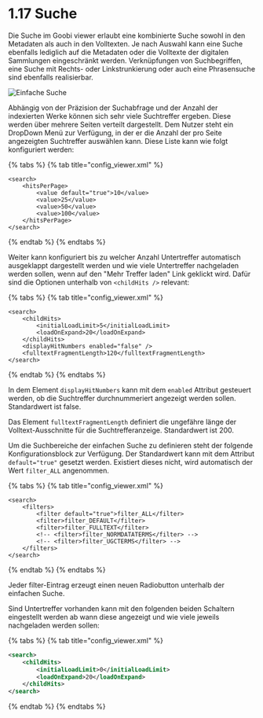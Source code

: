 # 1.17 Suche

Die Suche im Goobi viewer erlaubt eine kombinierte Suche sowohl in den Metadaten als auch in den Volltexten. Je nach Auswahl kann eine Suche ebenfalls lediglich auf die Metadaten oder die Volltexte der digitalen Sammlungen eingeschränkt werden. Verknüpfungen von Suchbegriffen, eine Suche mit Rechts- oder Linkstrunkierung oder auch eine Phrasensuche sind ebenfalls realisierbar.

![Einfache Suche](../../../.gitbook/assets/conf\_1.17.png)

Abhängig von der Präzision der Suchabfrage und der Anzahl der indexierten Werke können sich sehr viele Suchtreffer ergeben. Diese werden über mehrere Seiten verteilt dargestellt. Dem Nutzer steht ein DropDown Menü zur Verfügung, in der er die Anzahl der pro Seite angezeigten Suchtreffer auswählen kann. Diese Liste kann wie folgt konfiguriert werden:

{% tabs %}
{% tab title="config_viewer.xml" %}
```markup
<search>
    <hitsPerPage>
        <value default="true">10</value>
        <value>25</value>
        <value>50</value>
        <value>100</value>
    </hitsPerPage>
</search>
```
{% endtab %}
{% endtabs %}

Weiter kann konfiguriert bis zu welcher Anzahl Untertreffer automatisch ausgeklappt dargestellt werden und wie viele Untertreffer nachgeladen werden sollen, wenn auf den "Mehr Treffer laden" Link geklickt wird. Dafür sind die Optionen unterhalb von `<childHits />` relevant:

{% tabs %}
{% tab title="config_viewer.xml" %}
```markup
<search>
    <childHits>
        <initialLoadLimit>5</initialLoadLimit>
        <loadOnExpand>20</loadOnExpand>
    </childHits>
    <displayHitNumbers enabled="false" />
    <fulltextFragmentLength>120</fulltextFragmentLength>
</search>
```
{% endtab %}
{% endtabs %}

In dem Element `displayHitNumbers` kann mit dem `enabled` Attribut gesteuert werden, ob die Suchtreffer durchnummeriert angezeigt werden sollen. Standardwert ist false.

Das Element `fulltextFragmentLength` definiert die ungefähre länge der Volltext-Ausschnitte für die Suchtrefferanzeige. Standardwert ist 200.

Um die Suchbereiche der einfachen Suche zu definieren steht der folgende Konfigurationsblock zur Verfügung. Der Standardwert kann mit dem Attribut `default="true"` gesetzt werden. Existiert dieses nicht, wird automatisch der Wert `filter_ALL` angenommen.

{% tabs %}
{% tab title="config_viewer.xml" %}
```markup
<search>
    <filters>
        <filter default="true">filter_ALL</filter>
        <filter>filter_DEFAULT</filter>
        <filter>filter_FULLTEXT</filter>
        <!-- <filter>filter_NORMDATATERMS</filter> -->
        <!-- <filter>filter_UGCTERMS</filter> -->
    </filters>
</search>
```
{% endtab %}
{% endtabs %}

Jeder filter-Eintrag erzeugt einen neuen Radiobutton unterhalb der einfachen Suche.

Sind Untertreffer vorhanden kann mit den folgenden beiden Schaltern eingestellt werden ab wann diese angezeigt und wie viele jeweils nachgeladen werden sollen:

{% tabs %}
{% tab title="config_viewer.xml" %}
```xml
<search>
    <childHits>
        <initialLoadLimit>0</initialLoadLimit>
        <loadOnExpand>20</loadOnExpand>
    </childHits>
</search>
```
{% endtab %}
{% endtabs %}
